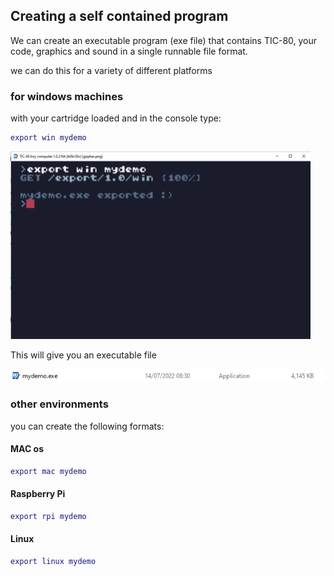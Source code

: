 ## Creating a self contained program

We can create an executable program (exe file) that contains TIC-80, your code, graphics and sound in a single runnable file format.

we can do this for a variety of different platforms

### for windows machines

with your cartridge loaded and in the console type:

```lua
export win mydemo
```

<img src="https://github.com/HurrayBanana/DemoSceneCK/blob/main/assets/exporting%20as%20a%20windows%20program.png" width="480" height="300"/>

This will give you an executable file

![](https://github.com/HurrayBanana/DemoSceneCK/blob/main/assets/execreated.png)

### other environments

you can create the following formats:

#### MAC os
```lua
export mac mydemo
```

#### Raspberry Pi
```lua
export rpi mydemo
```

#### Linux
```lua
export linux mydemo
```
